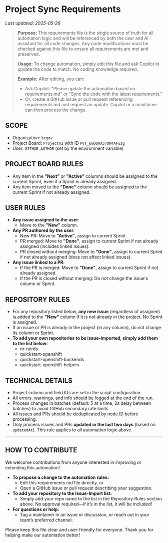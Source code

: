 # Project Sync Requirements

_Last updated: 2025-05-26_

> **Purpose:** This requirements file is the single source of truth for all automation logic and will be referenced by both the user and AI assistant for all code changes. Any code modifications must be checked against this file to ensure all requirements are met and preserved.
> 
> **Usage:** To change automation, simply edit this file and ask Copilot to update the code to match. No coding knowledge required.
> 
> **Example:** After editing, you can:
> - Ask Copilot: "Please update the automation based on requirements.md" or "Sync the code with the latest requirements."
> - Or, create a GitHub issue or pull request referencing requirements.md and request an update. Copilot or a maintainer can then process the change.

## SCOPE
- Organization: `bcgov`
- Project Board: `ProjectV2` with ID `PVT_kwDOAA37OM4AFuzg`
- User: `GITHUB_AUTHOR` (set by the environment variable)

## PROJECT BOARD RULES
- Any item in the **"Next"** or **"Active"** columns should be assigned to the current Sprint, even if a Sprint is already assigned.
- Any item moved to the **"Done"** column should be assigned to the current Sprint if not already assigned.

## USER RULES
- **Any issue assigned to the user**:
  - Move to the **"New"** column.
- **Any PR authored by the user**:
  - New PR: Move to **"Active"**, assign to current Sprint.
  - PR merged: Move to **"Done"**, assign to current Sprint if not already assigned (includes linked issues).
  - PR closed without merging: Move to **"Done"**, assign to current Sprint if not already assigned (does not affect linked issues).
- **Any issue linked to a PR**:
  - If the PR is merged: Move to **"Done"**, assign to current Sprint if not already assigned.
  - If the PR is closed without merging: Do not change the issue's column or Sprint.

## REPOSITORY RULES
- For any repository listed below, **any new issue** (regardless of assignee) is added to the **"New"** column if it is not already in the project. No Sprint is assigned.
- If an issue or PR is already in the project (in any column), do not change its column or Sprint.
- **To add your own repositories to be issue-imported, simply add them to the list below:**
  - nr-nerds
  - quickstart-openshift
  - quickstart-openshift-backends
  - quickstart-openshift-helpers

## TECHNICAL DETAILS
- Project column and field IDs are set in the script configuration.
- All errors, warnings, and info should be logged at the end of the run.
- Process changes in batches (default: 5 at a time, 2s delay between batches) to avoid GitHub secondary rate limits.
- All issues and PRs should be deduplicated by node ID before processing.
- Only process issues and PRs **updated in the last two days** (based on `updatedAt`). This rule applies to all automation logic above.

---

## HOW TO CONTRIBUTE

We welcome contributions from anyone interested in improving or extending this automation!

- **To propose a change to the automation rules:**
  - Edit this requirements.md file directly, or
  - Open a GitHub issue or pull request describing your suggestion.
- **To add your repository to the Issue-Import list:**
  - Simply add your repo name to the list in the Repository Rules section above. No approval required—if it’s in the list, it will be included!
- **For questions or help:**
  - Tag a maintainer in an issue or discussion, or reach out in your team’s preferred channel.

Please keep this file clear and user-friendly for everyone. Thank you for helping make our automation better!
